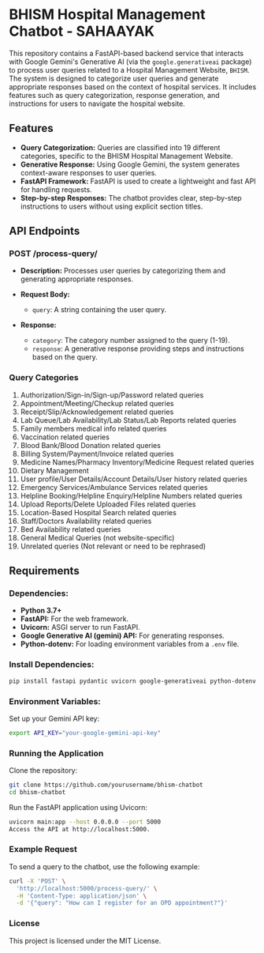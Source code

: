 # BHISM Hospital Management Chatbot - SAHAAYAK

This repository contains a FastAPI-based backend service that interacts with Google Gemini's Generative AI (via the `google.generativeai` package) to process user queries related to a Hospital Management Website, `BHISM`. The system is designed to categorize user queries and generate appropriate responses based on the context of hospital services. It includes features such as query categorization, response generation, and instructions for users to navigate the hospital website.

## Features
- **Query Categorization:** Queries are classified into 19 different categories, specific to the BHISM Hospital Management Website.
- **Generative Response:** Using Google Gemini, the system generates context-aware responses to user queries.
- **FastAPI Framework:** FastAPI is used to create a lightweight and fast API for handling requests.
- **Step-by-step Responses:** The chatbot provides clear, step-by-step instructions to users without using explicit section titles.

## API Endpoints

### POST /process-query/
- **Description:** Processes user queries by categorizing them and generating appropriate responses.
- **Request Body:**
    - `query`: A string containing the user query.
  
- **Response:**
    - `category`: The category number assigned to the query (1-19).
    - `response`: A generative response providing steps and instructions based on the query.

### Query Categories
1. Authorization/Sign-in/Sign-up/Password related queries
2. Appointment/Meeting/Checkup related queries
3. Receipt/Slip/Acknowledgement related queries
4. Lab Queue/Lab Availability/Lab Status/Lab Reports related queries
5. Family members medical info related queries
6. Vaccination related queries
7. Blood Bank/Blood Donation related queries
8. Billing System/Payment/Invoice related queries
9. Medicine Names/Pharmacy Inventory/Medicine Request related queries
10. Dietary Management
11. User profile/User Details/Account Details/User history related queries
12. Emergency Services/Ambulance Services related queries
13. Helpline Booking/Helpline Enquiry/Helpline Numbers related queries
14. Upload Reports/Delete Uploaded Files related queries
15. Location-Based Hospital Search related queries
16. Staff/Doctors Availability related queries
17. Bed Availability related queries
18. General Medical Queries (not website-specific)
19. Unrelated queries (Not relevant or need to be rephrased)

## Requirements

### Dependencies:
- **Python 3.7+**
- **FastAPI:** For the web framework.
- **Uvicorn:** ASGI server to run FastAPI.
- **Google Generative AI (gemini) API:** For generating responses.
- **Python-dotenv:** For loading environment variables from a `.env` file.

### Install Dependencies:
```bash
pip install fastapi pydantic uvicorn google-generativeai python-dotenv
```

### Environment Variables:
Set up your Gemini API key:
```bash
export API_KEY="your-google-gemini-api-key"
```

### Running the Application
Clone the repository:
```bash
git clone https://github.com/yourusername/bhism-chatbot
cd bhism-chatbot
```

Run the FastAPI application using Uvicorn:
```bash
uvicorn main:app --host 0.0.0.0 --port 5000
Access the API at http://localhost:5000.
```

### Example Request
To send a query to the chatbot, use the following example:
```bash
curl -X 'POST' \
  'http://localhost:5000/process-query/' \
  -H 'Content-Type: application/json' \
  -d '{"query": "How can I register for an OPD appointment?"}'
```

### License
This project is licensed under the MIT License.
